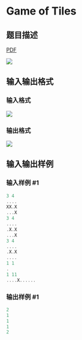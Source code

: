# Game of Tiles

## 题目描述

[problemUrl]: https://uva.onlinejudge.org/index.php?option=com_onlinejudge&Itemid=8&category=441&page=show_problem&problem=3975

[PDF](https://uva.onlinejudge.org/external/125/p12530.pdf)

![](https://cdn.luogu.com.cn/upload/vjudge_pic/UVA12530/e2d0ceecc39aff1ca5eea06bc0b61a20947a45d5.png)

## 输入输出格式

### 输入格式

![](https://cdn.luogu.com.cn/upload/vjudge_pic/UVA12530/a5263ae647c0df2b95a143dd3b9b3e4b25639ad1.png)

### 输出格式

![](https://cdn.luogu.com.cn/upload/vjudge_pic/UVA12530/755b56b25ed17a6b98f33ec16273e0066b968703.png)

## 输入输出样例

### 输入样例 #1

```cpp
3 4
....
XX.X
...X
3 4
....
.X.X
...X
3 4
....
.X.X
....
1 1
.
1 11
....X......
```


### 输出样例 #1

```cpp
2
1
1
1
2
```


